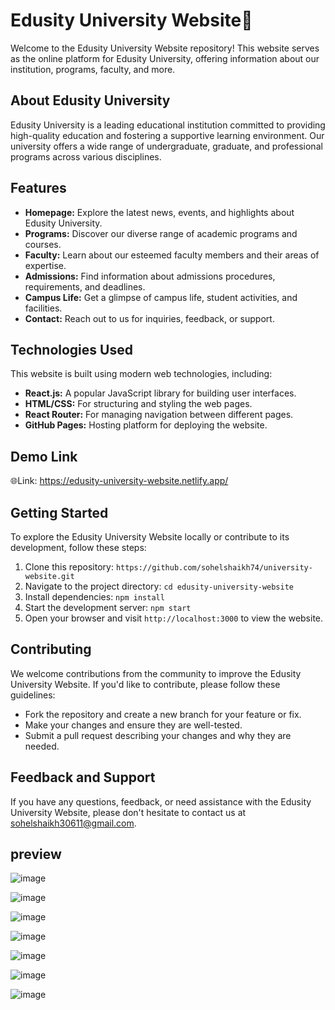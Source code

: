 # Edusity University Website🏫

Welcome to the Edusity University Website repository! This website serves as the online platform for Edusity University, offering information about our institution, programs, faculty, and more.

## About Edusity University

Edusity University is a leading educational institution committed to providing high-quality education and fostering a supportive learning environment. Our university offers a wide range of undergraduate, graduate, and professional programs across various disciplines.

## Features

- **Homepage:** Explore the latest news, events, and highlights about Edusity University.
- **Programs:** Discover our diverse range of academic programs and courses.
- **Faculty:** Learn about our esteemed faculty members and their areas of expertise.
- **Admissions:** Find information about admissions procedures, requirements, and deadlines.
- **Campus Life:** Get a glimpse of campus life, student activities, and facilities.
- **Contact:** Reach out to us for inquiries, feedback, or support.

## Technologies Used

This website is built using modern web technologies, including:

- **React.js:** A popular JavaScript library for building user interfaces.
- **HTML/CSS:** For structuring and styling the web pages.
- **React Router:** For managing navigation between different pages.
- **GitHub Pages:** Hosting platform for deploying the website.

## Demo Link
🌐Link: https://edusity-university-website.netlify.app/

## Getting Started

To explore the Edusity University Website locally or contribute to its development, follow these steps:

1. Clone this repository: `https://github.com/sohelshaikh74/university-website.git`
2. Navigate to the project directory: `cd edusity-university-website`
3. Install dependencies: `npm install`
4. Start the development server: `npm start`
5. Open your browser and visit `http://localhost:3000` to view the website.

## Contributing

We welcome contributions from the community to improve the Edusity University Website. If you'd like to contribute, please follow these guidelines:

- Fork the repository and create a new branch for your feature or fix.
- Make your changes and ensure they are well-tested.
- Submit a pull request describing your changes and why they are needed.

## Feedback and Support

If you have any questions, feedback, or need assistance with the Edusity University Website, please don't hesitate to contact us at [sohelshaikh30611@gmail.com](mailto:contact@edusityuniversity.com).



## preview

![image](https://github.com/sohelshaikh74/university-website/assets/118370019/51b4ac8c-ee0e-4a4b-bec5-e960785abe47)

![image](https://github.com/sohelshaikh74/university-website/assets/118370019/46bb5d10-8515-43f5-8eb2-70c0a874850e)

![image](https://github.com/sohelshaikh74/university-website/assets/118370019/546f632d-07aa-40dc-84bc-6da7c51660c4)

![image](https://github.com/sohelshaikh74/university-website/assets/118370019/e643d246-9e12-4d4a-bd30-9a0d345ca052)

![image](https://github.com/sohelshaikh74/university-website/assets/118370019/d22fae2c-1fb5-434c-ae1b-f67a9dad413d)

![image](https://github.com/sohelshaikh74/university-website/assets/118370019/c4a2e973-3c57-4a22-a50e-125db2a7f557)

![image](https://github.com/sohelshaikh74/university-website/assets/118370019/9e278947-207c-44cd-97b1-138fa310f382)

